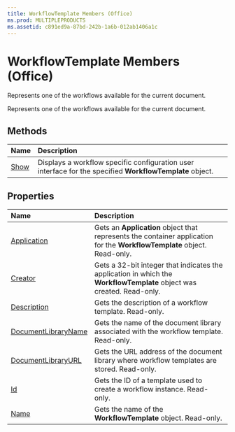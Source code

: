 ```yaml
---
title: WorkflowTemplate Members (Office)
ms.prod: MULTIPLEPRODUCTS
ms.assetid: c891ed9a-87bd-242b-1a6b-012ab1406a1c
---
```



# WorkflowTemplate Members (Office)
Represents one of the workflows available for the current document.

Represents one of the workflows available for the current document.


## Methods



|**Name**|**Description**|
|:-----|:-----|
|[Show](workflowtemplate-show-method-office.md)|Displays a workflow specific configuration user interface for the specified  **WorkflowTemplate** object.|

## Properties



|**Name**|**Description**|
|:-----|:-----|
|[Application](workflowtemplate-application-property-office.md)|Gets an  **Application** object that represents the container application for the **WorkflowTemplate** object. Read-only.|
|[Creator](workflowtemplate-creator-property-office.md)|Gets a 32-bit integer that indicates the application in which the  **WorkflowTemplate** object was created. Read-only.|
|[Description](workflowtemplate-description-property-office.md)|Gets the description of a workflow template. Read-only.|
|[DocumentLibraryName](workflowtemplate-documentlibraryname-property-office.md)|Gets the name of the document library associated with the workflow template. Read-only.|
|[DocumentLibraryURL](workflowtemplate-documentlibraryurl-property-office.md)|Gets the URL address of the document library where workflow templates are stored. Read-only.|
|[Id](workflowtemplate-id-property-office.md)|Gets the ID of a template used to create a workflow instance. Read-only.|
|[Name](workflowtemplate-name-property-office.md)|Gets the name of the  **WorkflowTemplate** object. Read-only.|

